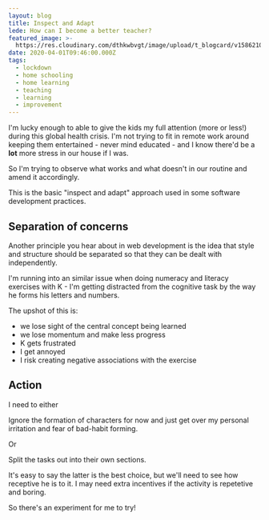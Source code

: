 ```yaml
---
layout: blog
title: Inspect and Adapt
lede: How can I become a better teacher?
featured_image: >-
  https://res.cloudinary.com/dthkwbvgt/image/upload/t_blogcard/v1586210805/eye-pyramid_ilsotv.jpg
date: 2020-04-01T09:46:00.000Z
tags:
  - lockdown
  - home schooling
  - home learning
  - teaching
  - learning
  - improvement
---
```

I'm lucky enough to able to give the kids my full attention (more or less!) during this global health crisis. I'm not trying to fit in remote work around keeping them entertained - never mind educated - and I know there'd be a **lot** more stress in our house if I was.

So I'm trying to observe what works and what doesn't in our routine and amend it accordingly.

This is the basic "inspect and adapt" approach used in some software development practices.

## Separation of concerns

Another principle you hear about in web development is the idea that style and structure should be separated so that they can be dealt with independently. 

I'm running into an similar issue when doing numeracy and literacy exercises with K - I'm getting distracted from the cognitive task by the  way he forms his letters and numbers.

The upshot of this is:

- we lose sight of the central concept being learned
- we lose momentum and make less progress
- K gets frustrated
- I get annoyed
- I risk creating negative associations with the exercise

## Action

I need to either

Ignore the formation of characters for now and just get over my personal irritation and fear of bad-habit forming. 

Or

Split the tasks out into their own sections. 

It's easy to say the latter is the best choice, but we'll need to see how receptive he is to it. I may need extra incentives if the activity is repetetive and boring. 

So there's an experiment for me to try!




